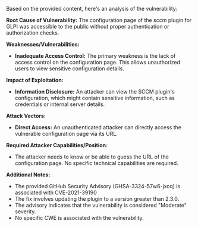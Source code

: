 Based on the provided content, here's an analysis of the vulnerability:

**Root Cause of Vulnerability:**
The configuration page of the sccm plugin for GLPI was accessible to the public without proper authentication or authorization checks.

**Weaknesses/Vulnerabilities:**
- **Inadequate Access Control:** The primary weakness is the lack of access control on the configuration page. This allows unauthorized users to view sensitive configuration details.

**Impact of Exploitation:**
- **Information Disclosure:**  An attacker can view the SCCM plugin's configuration, which might contain sensitive information, such as credentials or internal server details.

**Attack Vectors:**
- **Direct Access:** An unauthenticated attacker can directly access the vulnerable configuration page via its URL.

**Required Attacker Capabilities/Position:**
- The attacker needs to know or be able to guess the URL of the configuration page. No specific technical capabilities are required.

**Additional Notes:**
- The provided GitHub Security Advisory (GHSA-3324-57w6-jxcq) is associated with CVE-2021-39190
- The fix involves updating the plugin to a version greater than 2.3.0.
- The advisory indicates that the vulnerability is considered "Moderate" severity.
- No specific CWE is associated with the vulnerability.